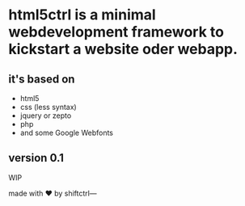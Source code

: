 # html5ctrl is a minimal webdevelopment framework to kickstart a website oder webapp. 

## it's based on 
- html5
- css (less syntax)
- jquery or zepto
- php
- and some Google Webfonts

## version 0.1
WIP

made with ❤ by shiftctrl—